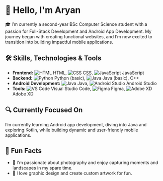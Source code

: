 # 👋 Hello, I'm **Aryan**

🎓 I’m currently a second-year BSc Computer Science student with a passion for Full-Stack Development and Android App Development. My journey began with creating functional websites, and I’m now excited to transition into building impactful mobile applications.  

## 🛠 Skills, Technologies & Tools  
- **Frontend:** ![HTML](https://img.icons8.com/color/20/000000/html-5.png) HTML, ![CSS](https://img.icons8.com/color/20/000000/css3.png) CSS, ![JavaScript](https://img.icons8.com/color/20/000000/javascript.png) JavaScript  
- **Backend:** ![Python](https://img.icons8.com/color/20/000000/python.png) Python (basic), ![Java](https://img.icons8.com/color/20/000000/java-coffee-cup-logo.png) Java (basic), C++  
- **Android Development:** ![Java](https://img.icons8.com/color/20/000000/java-coffee-cup-logo.png) Java, ![Android Studio](https://img.icons8.com/color/20/000000/android-studio--v2.png) Android Studio  
- **Tools:** ![VS Code](https://img.icons8.com/color/20/000000/visual-studio-code-2019.png) Visual Studio Code, ![Figma](https://img.icons8.com/color/20/000000/figma.png) Figma, ![Adobe XD](https://img.icons8.com/color/20/000000/adobe-xd.png) Adobe XD  

## 🔍 Currently Focused On  
I’m currently learning Android app development, diving into Java and exploring Kotlin, while building dynamic and user-friendly mobile applications.  

## 🌟 Fun Facts  
- 📸 I'm passionate about photography and enjoy capturing moments and landscapes in my spare time.  
- 🎨 I love graphic design and create custom artwork for fun.